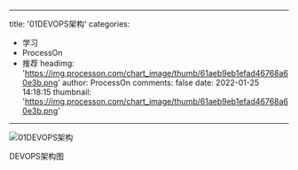 
---
title: '01DEVOPS架构'
categories: 
 - 学习
 - ProcessOn
 - 推荐
headimg: 'https://img.processon.com/chart_image/thumb/61aeb9eb1efad46768a60e3b.png'
author: ProcessOn
comments: false
date: 2022-01-25 14:18:15
thumbnail: 'https://img.processon.com/chart_image/thumb/61aeb9eb1efad46768a60e3b.png'
---

<div>   
<img class="thumb" alt="01DEVOPS架构" src="https://img.processon.com/chart_image/thumb/61aeb9eb1efad46768a60e3b.png" referrerpolicy="no-referrer">
<p>DEVOPS架构图</p>  
</div>
            